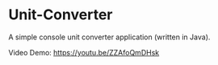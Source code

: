 # Unit-Converter
A simple console unit converter application (written in Java).

Video Demo: https://youtu.be/ZZAfoQmDHsk
